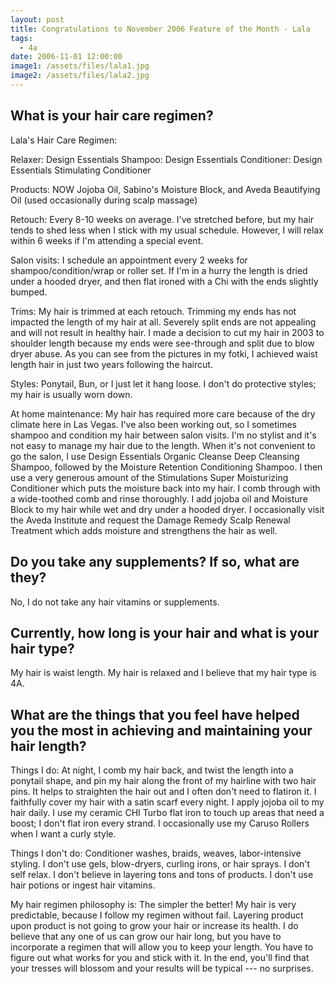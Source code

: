 ```yaml
---
layout: post
title: Congratulations to November 2006 Feature of the Month - Lala
tags:
  - 4a
date: 2006-11-01 12:00:00
image1: /assets/files/lala1.jpg
image2: /assets/files/lala2.jpg
---
```

## What is your hair care regimen?

Lala's Hair Care Regimen:

Relaxer: Design Essentials
Shampoo: Design Essentials
Conditioner: Design Essentials Stimulating Conditioner

Products: NOW Jojoba Oil, Sabino's Moisture Block, and Aveda Beautifying Oil (used occasionally during scalp massage)

Retouch: Every 8-10 weeks on average. I've stretched before, but my hair tends to shed less when I stick with my usual schedule. However, I will relax within 6 weeks if I'm attending a special event.

Salon visits: I schedule an appointment every 2 weeks for shampoo/condition/wrap or roller set. If I'm in a hurry the length is dried under a hooded dryer, and then flat ironed with a Chi with the ends slightly bumped.

Trims: My hair is trimmed at each retouch. Trimming my ends has not impacted the length of my hair at all. Severely split ends are not appealing and will not result in healthy hair. I made a decision to cut my hair in 2003 to shoulder length because my ends were see-through and split due to blow dryer abuse. As you can see from the pictures in my fotki, I achieved waist length hair in just two years following the haircut.

Styles: Ponytail, Bun, or I just let it hang loose. I don't do protective styles; my hair is usually worn down.

At home maintenance: My hair has required more care because of the dry climate here in Las Vegas. I've also been working out, so I sometimes shampoo and condition my hair between salon visits. I'm no stylist and it's not easy to manage my hair due to the length. When it's not convenient to go the salon, I use Design Essentials Organic Cleanse Deep Cleansing Shampoo, followed by the Moisture Retention Conditioning Shampoo. I then use a very generous amount of the Stimulations Super Moisturizing Conditioner which puts the moisture back into my hair. I comb through with a wide-toothed comb and rinse thoroughly. I add jojoba oil and Moisture Block to my hair while wet and dry under a hooded dryer. I occasionally visit the Aveda Institute and request the Damage Remedy Scalp Renewal Treatment which adds moisture and strengthens the hair as well.

## Do you take any supplements? If so, what are they?

No, I do not take any hair vitamins or supplements.

## Currently, how long is your hair and what is your hair type?

My hair is waist length. My hair is relaxed and I believe that my hair type is 4A.

## What are the things that you feel have helped you the most in achieving and maintaining your hair length?

Things I do:
At night, I comb my hair back, and twist the length into a ponytail shape, and pin my hair along the front of my hairline with two hair pins. It helps to straighten the hair out and I often don't need to flatiron it. I faithfully cover my hair with a satin scarf every night. I apply jojoba oil to my hair daily. I use my ceramic CHI Turbo flat iron to touch up areas that need a boost; I don't flat iron every strand. I occasionally use my Caruso Rollers when I want a curly style.

Things I don't do:
Conditioner washes, braids, weaves, labor-intensive styling. I don't use gels, blow-dryers, curling irons, or hair sprays. I don't self relax. I don't believe in layering tons and tons of products. I don't use hair potions or ingest hair vitamins.

My hair regimen philosophy is: The simpler the better! My hair is very predictable, because I follow my regimen without fail. Layering product upon product is not going to grow your hair or increase its health. I do believe that any one of us can grow our hair long, but you have to incorporate a regimen that will allow you to keep your length. You have to figure out what works for you and stick with it. In the end, you'll find that your tresses will blossom and your results will be typical --- no surprises.